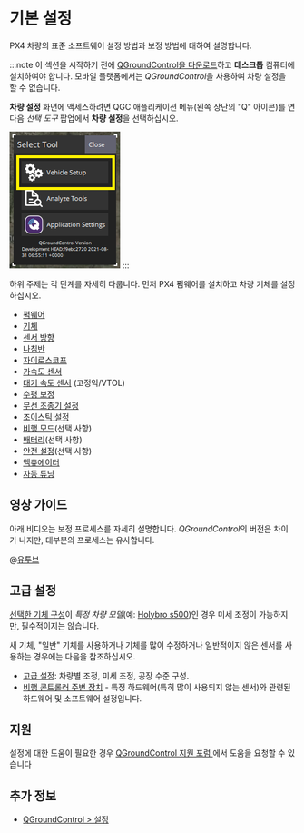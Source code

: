 # 기본 설정

PX4 차량의 표준 소프트웨어 설정 방법과 보정 방법에 대하여 설명합니다.

:::note
이 섹션을 시작하기 전에 [QGroundControl을 다운로드](http://qgroundcontrol.com/downloads/)하고 **데스크톱** 컴퓨터에 설치하여야 합니다. 모바일 플랫폼에서는 *QGroundControl*을 사용하여 차량 설정을 할 수 없습니다.

**차량 설정** 화면에 액세스하려면 QGC 애플리케이션 메뉴(왼쪽 상단의 "Q" 아이콘)를 연 다음 *선택 도구* 팝업에서 **차량 설정**을 선택하십시오.

![QGC 주 메뉴 팝업: 차량 설정 강조 표시](../../assets/qgc/setup/menu_setup.png) :::

하위 주제는 각 단계를 자세히 다룹니다. 먼저 PX4 펌웨어를 설치하고 차량 기체를 설정하십시오.
* [펌웨어](../config/firmware.md)
* [기체](../config/airframe.md)
* [센서 방향](../config/flight_controller_orientation.md)
* [나침반](../config/compass.md)
* [자이로스코프](../config/gyroscope.md)
* [가속도 센서](../config/accelerometer.md)
* [대기 속도 센서](../config/airspeed.md) (고정익/VTOL)
* [수평 보정](../config/level_horizon_calibration.md)
* [무선 조종기 설정](../config/radio.md)
* [조이스틱 설정](../config/joystick.md)
* [비행 모드](../config/flight_mode.md)(선택 사항)
* [배터리](../config/battery.md)(선택 사항)
* [안전 설정](../config/safety.md)(선택 사항)
* [액츄에이터](../config/actuators.md)
* [자동 튜닝](../config/autotune.md)


## 영상 가이드

아래 비디오는 보정 프로세스를 자세히 설명합니다. *QGroundControl*의 버전은 차이가 나지만, 대부분의 프로세스는 유사합니다.

@[유투브](https://youtu.be/91VGmdSlbo4)


## 고급 설정

[선택한 기체 구성](../config/airframe.md)이 *특정 차량 모델*(예: [Holybro s500](../frames_multicopter/holybro_s500_v2_pixhawk4.md#install-configure-px4))인 경우 미세 조정이 가능하지만, 필수적이지는 않습니다.

새 기체, "일반" 기체를 사용하거나 기체를 많이 수정하거나 일반적이지 않은 센서를 사용하는 경우에는 다음을 참조하십시오.
* [고급 설정](../advanced_config/README.md): 차량별 조정, 미세 조정, 공장 수준 구성.
* [비행 콘트롤러 주변 장치](../peripherals/README.md) - 특정 하드웨어(특히 많이 사용되지 않는 센서)와 관련된 하드웨어 및 소프트웨어 설정입니다.

## 지원

설정에 대한 도움이 필요한 경우 [QGroundControl 지원 포럼 ](https://discuss.px4.io//c/qgroundcontrol/qgroundcontrol-usage)에서 도움을 요청할 수 있습니다

## 추가 정보

* [QGroundControl &gt; 설정](https://docs.qgroundcontrol.com/master/en/SetupView/SetupView.html)

